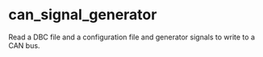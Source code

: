 # can_signal_generator
Read a DBC file and a configuration file and generator signals to write to a CAN bus.
